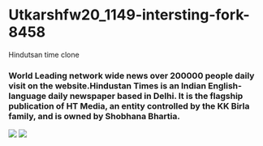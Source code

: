 # Utkarshfw20_1149-intersting-fork-8458
Hindutsan time clone
<h3>World Leading network wide news over 200000 people daily visit on the website.Hindustan Times is an Indian English-language daily newspaper based in Delhi. It is the flagship publication of HT Media, an entity controlled by the KK Birla family, and is owned by Shobhana Bhartia.</h3>
<img src="https://user-images.githubusercontent.com/106021674/209839386-0379d28a-49e5-40e8-832a-3fcee94e9a34.png" />
<img src="https://user-images.githubusercontent.com/106021674/209839565-9d73c2c3-248e-47db-9877-34e1ba5cdcc4.png)"/>
